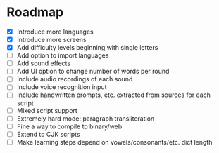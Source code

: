 # Roadmap

- [x] Introduce more languages
- [x] Introduce more screens
- [x] Add difficulty levels beginning with single letters
- [ ] Add option to import languages
- [ ] Add sound effects
- [ ] Add UI option to change number of words per round
- [ ] Include audio recordings of each sound
- [ ] Include voice recognition input
- [ ] Include handwritten prompts, etc. extracted from sources for each script
- [ ] Mixed script support
- [ ] Extremely hard mode: paragraph transliteration
- [ ] Fine a way to compile to binary/web
- [ ] Extend to CJK scripts
- [ ] Make learning steps depend on vowels/consonants/etc. dict length

